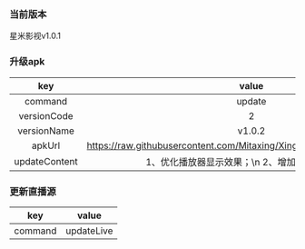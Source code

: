 ### 当前版本
星米影视v1.0.1

### 升级apk


| key|value
|:--------:|:---------:
| command   | update      
| versionCode     | 2      
| versionName | v1.0.2
| apkUrl| https://raw.githubusercontent.com/Mitaxing/XingMiMovie/master/xingmi.apk
|updateContent|1、优化播放器显示效果；\n 2、增加推送更新app；


### 更新直播源

| key|value
|:--------:|:---------:
| command   | updateLive      
